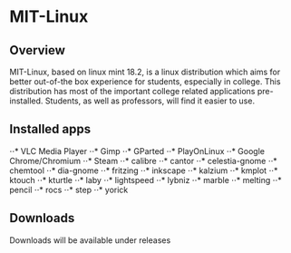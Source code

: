 # MIT-Linux

## Overview
MIT-Linux, based on linux mint 18.2, is a linux distribution which aims for better out-of-the box experience for students, especially in college.
This distribution has most of the important college related applications pre-installed. Students, as well as professors, will find it easier to use.

## Installed apps

⋅⋅* VLC Media Player
⋅⋅* Gimp
⋅⋅* GParted
⋅⋅* PlayOnLinux
⋅⋅* Google Chrome/Chromium
⋅⋅* Steam
⋅⋅* calibre
⋅⋅* cantor
⋅⋅* celestia-gnome
⋅⋅* chemtool
⋅⋅* dia-gnome
⋅⋅* fritzing
⋅⋅* inkscape
⋅⋅* kalzium
⋅⋅* kmplot
⋅⋅* ktouch
⋅⋅* kturtle
⋅⋅* laby
⋅⋅* lightspeed
⋅⋅* lybniz
⋅⋅* marble
⋅⋅* melting
⋅⋅* pencil
⋅⋅* rocs
⋅⋅* step
⋅⋅* yorick



## Downloads

Downloads will be available under releases
